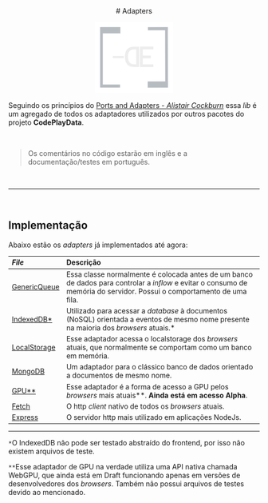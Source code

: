 <div align="center">
# Adapters

![](./assets/adapters-dark-logo.png)

</div>

Seguindo os princípios do [Ports and Adapters - _Alistair Cockburn_](https://alistair.cockburn.us/hexagonal-architecture/) essa _lib_ é um agregado de todos os adaptadores utilizados por outros pacotes do projeto **CodePlayData**.

<br>

> Os comentários no código estarão em inglês e a documentação/testes em português.

<br>

---

<br>

## Implementação

Abaixo estão os _adapters_ já implementados até agora:

| _File_   | Descrição  |
|:---------|:-----------|
|[GenericQueue](./src/collections/GenericQueue.ts) |  Essa classe normalmente é colocada antes de um banco de dados para controlar a _inflow_ e evitar o consumo de memória do servidor. Possui o comportamento de uma fila.|
| [IndexedDB*](./src/databases/IndexedDB.ts) | Utilizado para acessar a _database_ à documentos (NoSQL) orientada a eventos  de mesmo nome presente na maioria dos _browsers_ atuais.*|
| [LocalStorage](./src/databases/LocalStorage.ts) | Esse adaptador acessa o localstorage dos _browsers_ atuais, que normalmente se comportam como um banco em memória.|
| [MongoDB](./src/databases/MongoDB.ts) | Um adaptador para o clássico banco de dados orientado a documentos de mesmo nome. |
| [GPU**](./src/gpu/GPUDeviceAdapter.ts) | Esse adaptador é a forma de acesso a GPU pelos _browsers_ mais atuais**. **Ainda está em acesso Alpha**.|
| [Fetch](./src/http/client/Fetch.ts) | O http _client_ nativo de todos os _browsers_ atuais. |
| [Express](./src/http/server/ExpressApp.ts) | O servidor http mais utilizado em aplicações NodeJs.|

---
`*`O IndexedDB não pode ser testado abstraído do frontend, por isso não existem arquivos de teste.

`**`Esse adaptador de GPU na verdade utiliza uma API nativa chamada WebGPU, que ainda está em Draft funcionando apenas em versões de desenvolvedores dos _browsers_. Também não possui arquivos de testes devido ao mencionado.



